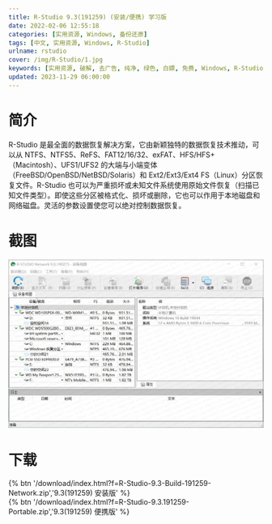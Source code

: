 ```yaml
---
title: R-Studio 9.3(191259) (安装/便携) 学习版
date: 2022-02-06 12:55:18
categories: [实用资源, Windows, 备份还原]
tags: [中文, 实用资源, Windows, R-Studio]
urlname: rstudio
cover: /img/R-Studio/1.jpg
keywords: [实用资源, 破解, 去广告, 纯净, 绿色, 白嫖, 免费, Windows, R-Studio]
updated: 2023-11-29 06:00:00
---
```


# 简介

R-Studio 是最全面的数据恢复解决方案，它由新颖独特的数据恢复技术推动，可以从 NTFS、NTFS5、ReFS、FAT12/16/32、exFAT、HFS/HFS+（Macintosh）、UFS1/UFS2 的大端与小端变体（FreeBSD/OpenBSD/NetBSD/Solaris）和 Ext2/Ext3/Ext4 FS（Linux）分区恢复文件。R-Studio 也可以为严重损坏或未知文件系统使用原始文件恢复（扫描已知文件类型）。即使这些分区被格式化、损坏或删除，它也可以作用于本地磁盘和网络磁盘。灵活的参数设置使您可以绝对控制数据恢复。

# 截图

![](/img/R-Studio/2.jpg)

# 下载

{% btn '/download/index.html?f=R-Studio-9.3-Build-191259-Network.zip','9.3(191259) 安装版' %}
<br>
{% btn '/download/index.html?f=R-Studio-9.3.191259-Portable.zip','9.3(191259) 便携版' %}
